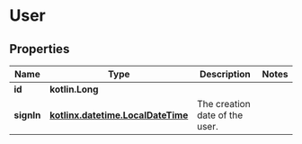 
# User

## Properties
Name | Type | Description | Notes
------------ | ------------- | ------------- | -------------
**id** | **kotlin.Long** |  | 
**signIn** | [**kotlinx.datetime.LocalDateTime**](kotlinx.datetime.LocalDateTime.md) | The creation date of the user. | 



